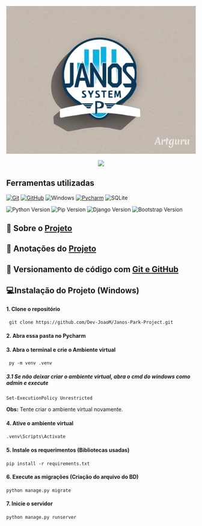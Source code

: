 <p align="center">
<img loading="lazy" src="https://github.com/Dev-JoaoM/Janos-Park-Project/blob/master/_referencia/img/Logo%20editado.png"/>
</p>

<p align="center">
<img loading="lazy" src="http://img.shields.io/static/v1?label=STATUS&message=EM%20DESENVOLVIMENTO&color=yellow&style=for-the-badge"/>
</p>


## Ferramentas utilizadas

[![Git](https://img.shields.io/badge/Git-E44C30?style=for-the-badge&logo=git&logoColor=fff)](https://git-scm.com/doc) 
[![GitHub](https://img.shields.io/badge/GitHub-000?style=for-the-badge&logo=github&logoColor=fff)](https://docs.github.com/pt)
![Windows](https://img.shields.io/badge/Windows-000?style=for-the-badge&logo=windows&logoColor=2CA5E0)
[![Pycharm](https://img.shields.io/badge/PyCharm-gray.svg?&style=for-the-badge&logo=PyCharm&logoColor=green)](https://www.jetbrains.com/pt-br/pycharm/)
![SQLite](https://img.shields.io/badge/SQLite-fff?style=for-the-badge&logo=sqlite&logoColor=07405E)

![Python Version](https://img.shields.io/badge/Python-v3.11.5-blue?logo=python)
![Pip Version](https://img.shields.io/badge/Pip_Install-v23.2.1-yellow?)
![Django Version](https://img.shields.io/badge/Django-v5.0.6-green?logo=django&logoColor=green)
![Bootstrap Version](https://img.shields.io/badge/Bootstrap_5-v2.1-purple?logo=bootstrap&logoColor=purple)



## 📢 Sobre o [Projeto](https://github.com/Dev-JoaoM/Janos-Park-Project/blob/master/_referencia/Sobre%20o%20Projeto.md)

## 📝 Anotações do [Projeto](https://github.com/Dev-JoaoM/Janos-Park-Project/blob/master/_referencia/janos_notes.md)

## 📜 Versionamento de código com [Git e GitHub](https://github.com/Dev-JoaoM/Versionamento-com-Git-e-GitHub/tree/master)

##  💻Instalação do Projeto (Windows)

#### 1. Clone o repositório
   ```
    git clone https://github.com/Dev-JoaoM/Janos-Park-Project.git
   ```

#### 2. Abra essa pasta no Pycharm 

#### 3. Abra o terminal e crie o Ambiente virtual
   ```
    py -m venv .venv
   ```

##### 3.1 Se não deixar criar o ambiente virtual, abra o cmd do windows como admin e execute
   ```
   Set-ExecutionPolicy Unrestricted
   ```
**Obs:** Tente criar o ambiente virtual novamente.

#### 4. Ative o ambiente virtual
   ```	
   .venv\Scripts\Activate
   ```

#### 5. Instale os requerimentos (Bibliotecas usadas)
```
pip install -r requirements.txt
```

#### 6. Execute as migrações (Criação do arquivo do BD)
  ```
  python manage.py migrate
  ```

#### 7. Inicie o servidor
  ```
  python manage.py runserver
  ```
